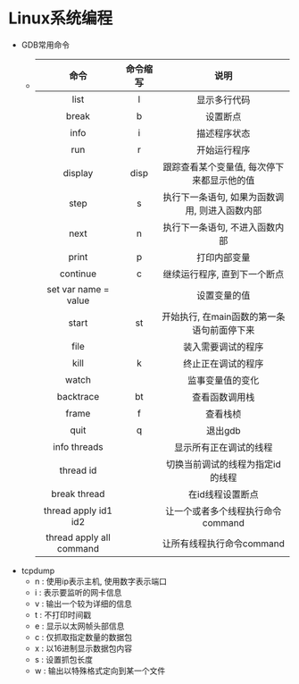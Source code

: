 # Linux系统编程
- GDB常用命令
	- 命令|命令缩写|说明
	  :-: | :-: | :-:
	  list| l | 显示多行代码
	  break| b | 设置断点
	  info | i | 描述程序状态
	  run | r | 开始运行程序
	  display | disp | 跟踪查看某个变量值, 每次停下来都显示他的值
	  step | s | 执行下一条语句, 如果为函数调用, 则进入函数内部
	  next | n | 执行下一条语句, 不进入函数内部
	  print | p | 打印内部变量
	  continue | c | 继续运行程序, 直到下一个断点
	  set var name = value | | 设置变量的值
	  start | st | 开始执行, 在main函数的第一条语句前面停下来
	  file | | 装入需要调试的程序
	  kill | k | 终止正在调试的程序
	  watch  |  | 监事变量值的变化
	  backtrace | bt | 查看函数调用栈
	  frame | f | 查看栈桢
	  quit | q | 退出gdb
	  info threads | | 显示所有正在调试的线程
	  thread id | | 切换当前调试的线程为指定id的线程
	  break thread | | 在id线程设置断点
	  thread apply id1 id2 | | 让一个或者多个线程执行命令command
	  thread apply all command | | 让所有线程执行命令command
- tcpdump
	- n : 使用ip表示主机, 使用数字表示端口
	- i : 表示要监听的网卡信息
	- v : 输出一个较为详细的信息
	- t : 不打印时间戳
	- e : 显示以太网帧头部信息
	- c : 仅抓取指定数量的数据包
	- x : 以16进制显示数据包内容
	- s : 设置抓包长度
	- w : 输出以特殊格式定向到某一个文件
